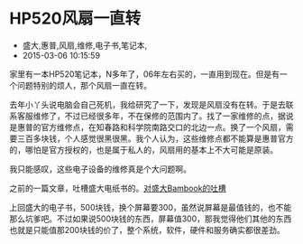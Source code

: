 # HP520风扇一直转
- 盛大,惠普,风扇,维修,电子书,笔记本,
- 2015-03-06 10:15:59


家里有一本HP520笔记本，N多年了，06年左右买的，一直用到现在。但是有一个问题特别的烦人，那个风扇一直在转。



去年小丫头说电脑会自己死机，我给研究了一下，发现是风扇没有在转。于是去联系客服维修了，不过已经很多年，不在保修的范围内了。找了一家维修的点，据说是惠普的官方维修点，在知春路和科学院南路交口的北边一点。换了一个风扇，需要三百多块钱，个人感觉很黑很黑。我个人认为，这些维修点都不能算是惠普官方的，哪怕是官方授权的，也是属于私人的，风扇用的基本上不大可能是原装。

我只能感叹，这些电子设备的维修真是个大问题啊。

之前的一篇文章，吐槽盛大电纸书的。[对盛大Bambook的吐槽][1]

上回盛大的电子书，500块钱，换个屏幕要300，虽然说屏幕是最值钱的，也不能那么坑爹吧。不过如果说500块钱的东西，屏幕值300，那我觉得他们其他的东西也就是只能值那200块钱的价了，整个系统，软件，硬件和服务确实都很差劲。



  [1]: http://www.binkery.com/archives/133.html
